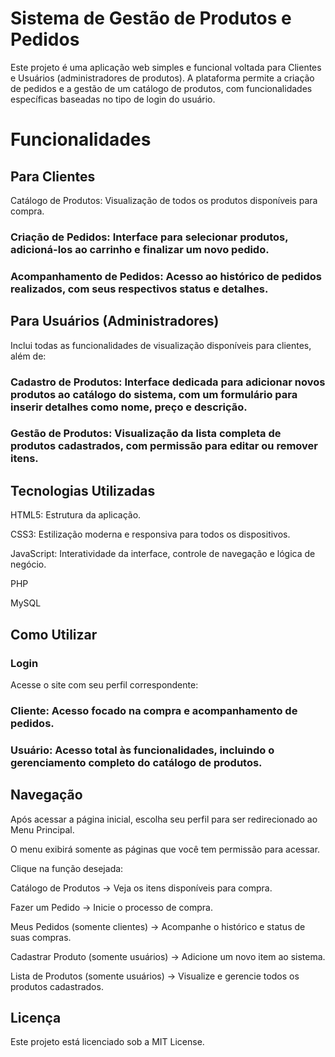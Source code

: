 # Sistema de Gestão de Produtos e Pedidos
Este projeto é uma aplicação web simples e funcional voltada para Clientes e Usuários (administradores de produtos). A plataforma permite a criação de pedidos e a gestão de um catálogo de produtos, com funcionalidades específicas baseadas no tipo de login do usuário.

# Funcionalidades
## Para Clientes
Catálogo de Produtos: Visualização de todos os produtos disponíveis para compra.

### Criação de Pedidos: Interface para selecionar produtos, adicioná-los ao carrinho e finalizar um novo pedido.

### Acompanhamento de Pedidos: Acesso ao histórico de pedidos realizados, com seus respectivos status e detalhes.

## Para Usuários (Administradores)
Inclui todas as funcionalidades de visualização disponíveis para clientes, além de:

### Cadastro de Produtos: Interface dedicada para adicionar novos produtos ao catálogo do sistema, com um formulário para inserir detalhes como nome, preço e descrição.

### Gestão de Produtos: Visualização da lista completa de produtos cadastrados, com permissão para editar ou remover itens.

## Tecnologias Utilizadas
HTML5: Estrutura da aplicação.

CSS3: Estilização moderna e responsiva para todos os dispositivos.

JavaScript: Interatividade da interface, controle de navegação e lógica de negócio.

PHP

MySQL

## Como Utilizar
### Login
Acesse o site com seu perfil correspondente:

### Cliente: Acesso focado na compra e acompanhamento de pedidos.

### Usuário: Acesso total às funcionalidades, incluindo o gerenciamento completo do catálogo de produtos.

## Navegação
Após acessar a página inicial, escolha seu perfil para ser redirecionado ao Menu Principal.

O menu exibirá somente as páginas que você tem permissão para acessar.

Clique na função desejada:

Catálogo de Produtos → Veja os itens disponíveis para compra.

Fazer um Pedido → Inicie o processo de compra.

Meus Pedidos (somente clientes) → Acompanhe o histórico e status de suas compras.

Cadastrar Produto (somente usuários) → Adicione um novo item ao sistema.

Lista de Produtos (somente usuários) → Visualize e gerencie todos os produtos cadastrados.

## Licença
Este projeto está licenciado sob a MIT License.